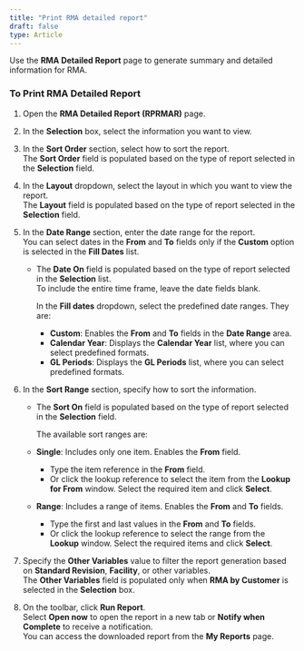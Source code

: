 ```yaml
---
title: "Print RMA detailed report"
draft: false
type: Article
---
```



Use the **RMA Detailed Report** page to generate summary and detailed information for RMA.

### To Print RMA Detailed Report

1. Open the **RMA Detailed Report (RPRMAR)** page.

2. In the **Selection** box, select the information you want to view.

3. In the **Sort Order** section, select how to sort the report.  
The **Sort Order** field is populated based on the type of report selected in the **Selection** field.

4. In the **Layout** dropdown, select the layout in which you want to view the report.  
The **Layout** field is populated based on the type of report selected in the **Selection** field.

5. In the **Date Range** section, enter the date range for the report.  
   You can select dates in the **From** and **To** fields only if the **Custom** option is selected in the **Fill Dates** list.  
   - The **Date On** field is populated based on the type of report selected in the **Selection** list.  
   To include the entire time frame, leave the date fields blank.  

        In the **Fill dates** dropdown, select the predefined date ranges. They are:  
        - **Custom**: Enables the **From** and **To** fields in the **Date Range** area.  
        - **Calendar Year**: Displays the **Calendar Year** list, where you can select predefined formats.  
        - **GL Periods**: Displays the **GL Periods** list, where you can select predefined formats.

6. In the **Sort Range** section, specify how to sort the information.  
   - The **Sort On** field is populated based on the type of report selected in the **Selection** field.  

        The available sort ranges are:  
   - **Single**: Includes only one item. Enables the **From** field.  
     - Type the item reference in the **From** field.  
     - Or click the lookup reference to select the item from the **Lookup for From** window. Select the required item and click **Select**.  
   - **Range**: Includes a range of items. Enables the **From** and **To** fields.  
     - Type the first and last values in the **From** and **To** fields.  
     - Or click the lookup reference to select the range from the **Lookup** window. Select the required items and click **Select**.

7. Specify the **Other Variables** value to filter the report generation based on **Standard Revision**, **Facility**, or other variables.  
The **Other Variables** field is populated only when **RMA by Customer** is selected in the **Selection** box.

8. On the toolbar, click **Run Report**.   
   Select **Open now** to open the report in a new tab or **Notify when Complete** to receive a notification.  
   You can access the downloaded report from the **My Reports** page.
